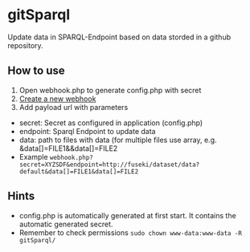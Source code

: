 # gitSparql

Update data in SPARQL-Endpoint based on data storded in a github repository.

## How to use

1. Open webhook.php to generate config.php with secret
2. [Create a new webhook](https://developer.github.com/webhooks/creating/)
3. Add payload url with parameters
  - secret: Secret as configured in application (config.php)
  - endpoint: Sparql Endpoint to update data
  - data: path to files with data (for multiple files use array, e.g. &data[]=FILE1&&data[]=FILE2
  - Example `webhook.php?secret=XYZSDF&endpoint=http://fuseki/dataset/data?default&data[]=FILE1&data[]=FILE2`

## Hints
- config.php is automatically generated at first start. It contains the automatic generated secret. 
- Remember to check permissions `sudo chown www-data:www-data -R gitSparql/`
